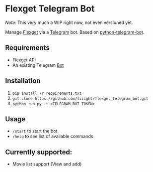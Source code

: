 # Flexget Telegram Bot

*Note:* This very much a WIP right now, not even versioned yet. 

Manage [Flexget](https://github.com/Flexget/Flexget) via a [Telegram](https://telegram.org/) bot. Based on [python-telegram-bot](https://github.com/python-telegram-bot/python-telegram-bot).

## Requirements

* Flexget API
* An existing Telegram [Bot](https://core.telegram.org/bots)
 
## Installation

1. `pip install -r requirements.txt`
1. `git clone https://github.com/liiight/flexget_telegram_bot.git`
2. `python run.py -t <TELEGRAM_BOT_TOKEN>`

## Usage

- `/start` to start the bot
- `/help` to see list of available commands

## Currently supported:

- Movie list support (View and add)